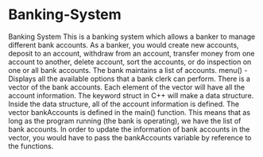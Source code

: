 # Banking-System

Banking System
This is a banking system which allows a banker to manage different bank accounts.
As a banker, you would create new accounts, deposit to an account, withdraw from an account, transfer money from one account to another, delete account, sort the accounts, or do inspection on one or all bank accounts.
The bank maintains a list of accounts.
menu() - Displays all the available options that a bank clerk can perform.
There is a vector of the bank accounts.
Each element of the vector will have all the account information.
The keyword struct in C++ will make a data structure.
Inside the data structure, all of the account information is defined.
The vector bankAccounts is defined in the main() function.
This means that as long as the program running (the bank is operating), we have the list of bank accounts.
In order to update the information of bank accounts in the vector, you would have to pass the bankAccounts variable by reference to the functions.
